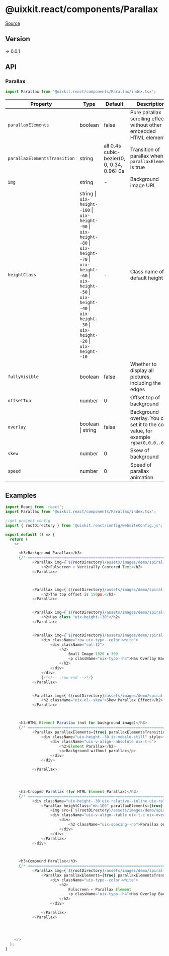 # @uixkit.react/components/Parallax

[Source](https://github.com/xizon/uix-kit-react/tree/main/src/client/components/Parallax)

## Version

=> 0.0.1

## API

### Parallax
```js
import Parallax from '@uixkit.react/components/Parallax/index.tsx';
```
| Property | Type | Default | Description |
| --- | --- | --- | --- |
| `parallaxElements` | boolean | false | Pure parallax scrolling effect without other embedded HTML elements |
| `parallaxElementsTransition` | string  | all 0.4s cubic-bezier(0, 0, 0.34, 0.96) 0s | Transition of parallax when `parallaxElements` is true |
| `img` | string  | - | Background image URL |
| `heightClass` | string \| `uix-height--100` \| `uix-height--90` \| `uix-height--80` \| `uix-height--70` \| `uix-height--60` \| `uix-height--50` \| `uix-height--40` \| `uix-height--30` \| `uix-height--20` \| `uix-height--10`  | - | Class name of default height |
| `fullyVisible` | boolean  | false | Whether to display all pictures, including the edges |
| `offsetTop` | number  | 0 | Offset top of background |
| `overlay` | boolean \| string  | false | Background overlay. You can set it to the color value, for example `rgba(0,0,0,.6)` |
| `skew` | number  | 0 | Skew of background |
| `speed` | number  | 0 | Speed of parallax animation |



## Examples

```js
import React from 'react';
import Parallax from '@uixkit.react/components/Parallax/index.tsx';

//get project config
import { rootDirectory } from '@uixkit.react/config/websiteConfig.js';

export default () => {
  return (
    <>

      <h3>Background Parallax</h3>
      {/* ================================================================== */} 
			<Parallax img={`${rootDirectory}/assets/images/demo/spiral-galaxy-1920x1080.jpg`} heightClass="uix-height--100" fullyVisible={false} offsetTop={0} overlay={false} skew={0} speed={0.1}>
				<h2>Fulscreen + Vertically Centered Text</h2>
			</Parallax>



			<Parallax img={`${rootDirectory}/assets/images/demo/spiral-galaxy-1920x1080.jpg`} heightClass="uix-height--100" fullyVisible={false} offsetTop={150} overlay={false} skew={0} speed={0.2}>
				<h2>The top offset is 150px.</h2>
			</Parallax>


			<Parallax img={`${rootDirectory}/assets/images/demo/spiral-galaxy-1920x1080.jpg`} heightClass="uix-height--30" fullyVisible={false} offsetTop={0} overlay={false} skew={0} speed={0.1}>
				<h2>Has class "uix-height--30"</h2>
			</Parallax>


			<Parallax img={`${rootDirectory}/assets/images/demo/spiral-galaxy-1920x309.jpg`} heightClass={null} fullyVisible={false} offsetTop={150} overlay="rgba(0,0,0,.6)" skew={0} speed={0.3}>
				<div className="row uix-typo--color-white">
					<div className="col-12">
						<h2>
							Small Image 1920 x 309
							<p className="uix-typo--h4">Has Overlay Background</p>
						</h2>
					</div>
				</div>
				{/*<!-- .row end -->*/}
			</Parallax>


			<Parallax img={`${rootDirectory}/assets/images/demo/spiral-galaxy-1920x309.jpg`} heightClass={null} fullyVisible={false} offsetTop={0} overlay={false} skew={-3} speed={0.3}>
				<h2 className="uix-el--skew">Skew Parallax Effect</h2>
			</Parallax>



      <h3>HTML Element Parallax (not for background image)</h3>
      {/* ================================================================== */} 
			<Parallax parallaxElements={true} parallaxElementsTransition="all 0.4s cubic-bezier(0, 0, 0.34, 0.96) 0s" speed={-0.7}>
				<div className="uix-height--30 is-mobile-still" style={{backgroundColor: "#d2ff52", background: "linear-gradient(to bottom, #d2ff52 0%,#91e842 100%)"}}>
					<div className="uix-v-align--absolute uix-t-c">
						<h2>Element Parallax</h2>
						<p>Background without parallax</p>
					</div>
				</div>

			</Parallax>




      <h3>Cropped Parallax (for HTML Element Parallax)</h3>
      {/* ================================================================== */} 
			<div className="uix-height--30 uix-relative--inline uix-relative--inline-clip">
				<Parallax heightClass="mh-100" parallaxElements={true} parallaxElementsTransition="all 0.4s cubic-bezier(0, 0, 0.34, 0.96) 0s"speed={-0.07}>
					<img src={`${rootDirectory}/assets/images/demo/spiral-galaxy-1920x600.jpg`} alt="" style={{marginTop: "-20px"}}/>
					<div className="uix-v-align--table uix-t-c uix-overlay uix-overlay--black uix-overlay--cover position-absolute uix-dir--top">
						<div>
							<h2 className="uix-spacing--no">Parallax only works on inline image 1920 x 600</h2>
						</div>
					</div>
				</Parallax>
			</div>


			
      <h3>Compound Parallax</h3>
      {/* ================================================================== */} 
			<Parallax img={`${rootDirectory}/assets/images/demo/spiral-galaxy-1920x1080.jpg`} heightClass="uix-height--100" fullyVisible={false} offsetTop={150} overlay="rgba(0,0,0,.6)" skew={0} speed={0.4}>
				<Parallax parallaxElements={true} parallaxElementsTransition="all 0.4s cubic-bezier(0, 0, 0.34, 0.96) 0s" speed={-0.4}>
					<div className="uix-typo--color-white">
						<h2>
							Fulscreen + Parallax Element
							<p className="uix-typo--h4">Has Overlay Background</p>
						</h2>
					</div>

				</Parallax>
			</Parallax>




    </>
  );
}

```